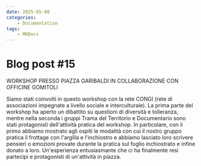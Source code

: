 ```yaml
---
date: 2025-05-08
categories:
    - Documentation
tags:
    - MKDocs
---
```


# Blog post #15

WORKSHOP PRESSO PIAZZA GARIBALDI IN COLLABORAZIONE CON OFFICINE GOMITOLI

Siamo stati coinvolti in questo workshop con la rete CONGI (rete di associazioni impegnate a livello sociale e interculturale). La prima parte del workshop ha aperto un dibattito su questioni di diversità e tolleranza, mentre nella seconda i gruppi Trama del Territorio e Documentario sono stati protagonisti dell'attività pratica del workshop. 
In particolare, con il primo abbiamo mostrato agli ospiti le modalità con cui il nostro gruppo pratica il frottage con l'argilla e l'inchiostro e abbiamo lasciato loro scrivere pensieri o emozioni provate durante la pratica sul foglio inchiostrato e infine donato a loro. Un'esperienza entusiasmante che ci ha finalmente resi partecipi e protagonisti di un'attività in piazza.